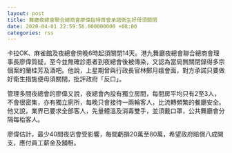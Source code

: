 ```yaml
---
layout: post
title: 舞廳夜總會聯合總商會廖偉指特首曾承諾衛生好毋須關閉
date: 2020-04-01 22:59:56.000000000 +08:00
categories: rss
---
```


卡拉OK、麻雀館及夜總會傍晚6時起須關閉14天。港九舞廳夜總會聯合總商會理事長廖偉質疑，至今並無確診患者到夜總會後被傳染，又認為當局無關閉錄得多宗個案的蘭桂芳及酒吧。他說，上星期曾與行政長官林鄭月娥會面，對方承諾只要做好衛生措施便毋須關閉，批評政府「反口」。

管理多間夜總會的廖偉又說，夜總會內設有獨立房間，每間房平均只有2至3人，不會很密集，亦有獨立廁所，每晚只會接待一兩輪客人，比流轉頻繁的餐廳安全。他又說，業界已要求全部客人，先量體溫及消毒雙手，並須戴口罩，公共舞廳會分隔每枱客人。

廖偉估計，最少40間夜店會受影響，每間虧損20萬至80萬，希望政府賠償八成開支，應付員工薪金及舖租。
